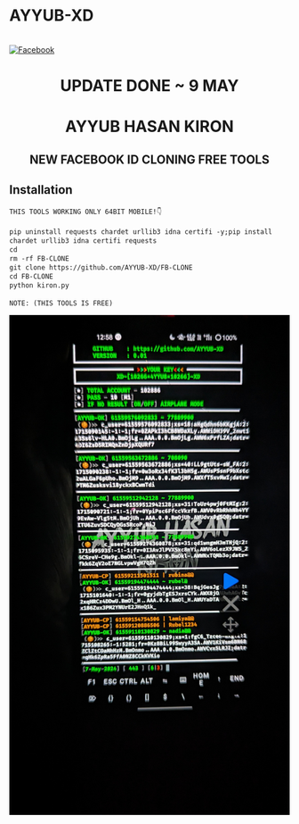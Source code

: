 # AYYUB-XD
<br> [![Facebook](https://img.shields.io/badge/Facebook-AYYUB.HASAN-blue?style=flat-square&logo=facebook)](https://www.facebook.com/4YU8.H454N)<br>

<h1 align="center"> UPDATE DONE ~ 9 MAY </h1>

<h1 align="center"> AYYUB HASAN KIRON</h1>

<h2 align="center"> NEW FACEBOOK ID CLONING FREE TOOLS</h2>

## <b>Installation</b>

```
THIS TOOLS WORKING ONLY 64BIT MOBILE!👇

pip uninstall requests chardet urllib3 idna certifi -y;pip install chardet urllib3 idna certifi requests
cd
rm -rf FB-CLONE
git clone https://github.com/AYYUB-XD/FB-CLONE
cd FB-CLONE
python kiron.py

NOTE: (THIS TOOLS IS FREE)
```

![20200808_160757](https://github.com/AYYUB-XD/FB-CLONE/blob/main/PXL_20240507_185858233~2.jpg)

 
